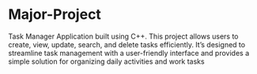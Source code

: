 # Major-Project
Task Manager Application built using C++. This project allows users to create, view, update, search, and delete tasks efficiently. It’s designed to streamline task management with a user-friendly interface and provides a simple solution for organizing daily activities and work tasks
